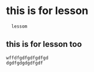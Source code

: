  # this is for lesson
      lessom

## this is for lesson too
    wffdfgdfgdfgdfgd
    dgdfgdgdgdfgdf
    
